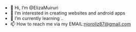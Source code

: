 - 👋 Hi, I’m @ElizaMuiruri
- 👀 I’m interested in creating websites and android apps
- 🌱 I’m currently learning ..
- 📫 How to reach me via my EMAIL:njoroliz87@gmail.com

<!---
ElizaMuiruri/ElizaMuiruri is a ✨ special ✨ repository because its `README.md` (this file) appears on your GitHub profile.
You can click the Preview link to take a look at your changes.
--->
